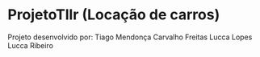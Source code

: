 # ProjetoTllr (Locação de carros)
 Projeto desenvolvido por:
 Tiago Mendonça Carvalho Freitas
 Lucca Lopes
 Lucca Ribeiro
 
 
